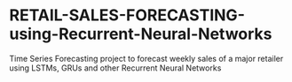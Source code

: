 # RETAIL-SALES-FORECASTING-using-Recurrent-Neural-Networks
Time Series Forecasting project to forecast weekly sales of a major retailer using LSTMs, GRUs and other Recurrent Neural Networks
